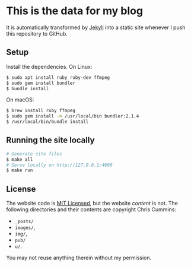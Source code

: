 # This is the data for my blog

It is automatically transformed by [Jekyll](http://github.com/mojombo/jekyll)
into a static site whenever I push this repository to GitHub.

## Setup

Install the dependencies. On Linux:

```sh
$ sudo apt install ruby ruby-dev ffmpeg
$ sudo gem install bundler
$ bundle install
```

On macOS:

```sh
$ brew install ruby ffmpeg
$ sudo gem install -n /usr/local/bin bundler:2.1.4
$ /usr/local/bin/bundle install
```

## Running the site locally

```sh
# Generate site files
$ make all
# Serve locally on http://127.0.0.1:4000
$ make run
```

## License

The website code is
[MIT Licensed](https://github.com/ChrisCummins/chriscummins.github.io/blob/master/LICENSE),
but the website *content* is not. The following directories and their contents
are copyright Chris Cummins:
* `_posts/`
* `images/`,
* `img/`,
* `pub/`
* `u/`.

You may not reuse anything therein without my permission.
